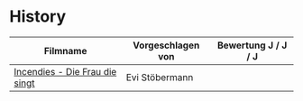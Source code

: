# History

|Filmname                                                                   |Vorgeschlagen von|Bewertung J / J / J |
|---------------------------------------------------------------------------|-----------------|--------------------|
|[Incendies - Die Frau die singt](https://www.imdb.com/title/tt1255953/)    |Evi Stöbermann   |      |      |      |
